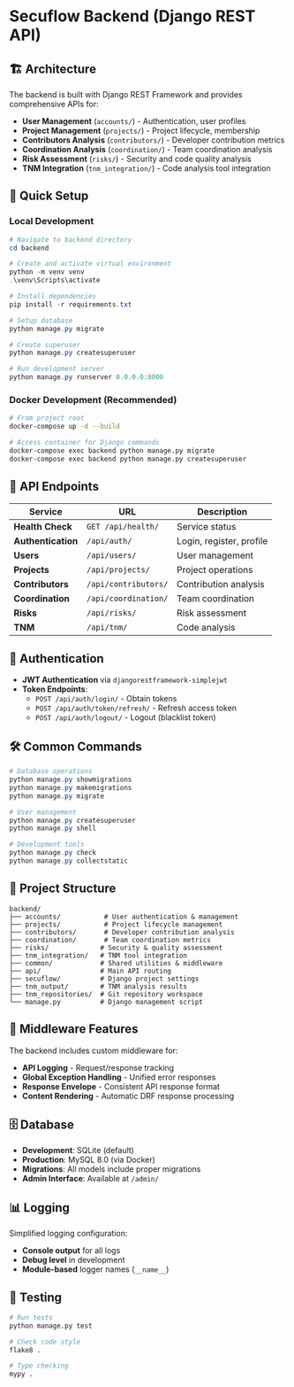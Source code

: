 # Secuflow Backend (Django REST API)

## 🏗️ Architecture

The backend is built with Django REST Framework and provides comprehensive APIs for:

- **User Management** (`accounts/`) - Authentication, user profiles
- **Project Management** (`projects/`) - Project lifecycle, membership
- **Contributors Analysis** (`contributors/`) - Developer contribution metrics
- **Coordination Analysis** (`coordination/`) - Team coordination analysis
- **Risk Assessment** (`risks/`) - Security and code quality analysis
- **TNM Integration** (`tnm_integration/`) - Code analysis tool integration

## 🚀 Quick Setup

### Local Development

```powershell
# Navigate to backend directory
cd backend

# Create and activate virtual environment
python -m venv venv
.\venv\Scripts\activate

# Install dependencies
pip install -r requirements.txt

# Setup database
python manage.py migrate

# Create superuser
python manage.py createsuperuser

# Run development server
python manage.py runserver 0.0.0.0:8000
```

### Docker Development (Recommended)

```bash
# From project root
docker-compose up -d --build

# Access container for Django commands
docker-compose exec backend python manage.py migrate
docker-compose exec backend python manage.py createsuperuser
```

## 🔗 API Endpoints

| Service | URL | Description |
|---------|-----|-------------|
| **Health Check** | `GET /api/health/` | Service status |
| **Authentication** | `/api/auth/` | Login, register, profile |
| **Users** | `/api/users/` | User management |
| **Projects** | `/api/projects/` | Project operations |
| **Contributors** | `/api/contributors/` | Contribution analysis |
| **Coordination** | `/api/coordination/` | Team coordination |
| **Risks** | `/api/risks/` | Risk assessment |
| **TNM** | `/api/tnm/` | Code analysis |

## 🔐 Authentication

- **JWT Authentication** via `djangorestframework-simplejwt`
- **Token Endpoints**:
  - `POST /api/auth/login/` - Obtain tokens
  - `POST /api/auth/token/refresh/` - Refresh access token
  - `POST /api/auth/logout/` - Logout (blacklist token)

## 🛠️ Common Commands

```powershell
# Database operations
python manage.py showmigrations
python manage.py makemigrations
python manage.py migrate

# User management
python manage.py createsuperuser
python manage.py shell

# Development tools
python manage.py check
python manage.py collectstatic
```

## 📁 Project Structure

```
backend/
├── accounts/           # User authentication & management
├── projects/           # Project lifecycle management  
├── contributors/       # Developer contribution analysis
├── coordination/       # Team coordination metrics
├── risks/             # Security & quality assessment
├── tnm_integration/   # TNM tool integration
├── common/            # Shared utilities & middleware
├── api/               # Main API routing
├── secuflow/          # Django project settings
├── tnm_output/        # TNM analysis results
├── tnm_repositories/  # Git repository workspace
└── manage.py          # Django management script
```

## 🔧 Middleware Features

The backend includes custom middleware for:

- **API Logging** - Request/response tracking
- **Global Exception Handling** - Unified error responses
- **Response Envelope** - Consistent API response format
- **Content Rendering** - Automatic DRF response processing

## 🗄️ Database

- **Development**: SQLite (default)
- **Production**: MySQL 8.0 (via Docker)
- **Migrations**: All models include proper migrations
- **Admin Interface**: Available at `/admin/`

## 📊 Logging

Simplified logging configuration:
- **Console output** for all logs
- **Debug level** in development
- **Module-based** logger names (`__name__`)

## 🧪 Testing

```bash
# Run tests
python manage.py test

# Check code style
flake8 .

# Type checking
mypy .
```
